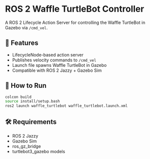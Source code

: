 # ROS 2 Waffle TurtleBot Controller

A ROS 2 Lifecycle Action Server for controlling the Waffle TurtleBot in Gazebo via `/cmd_vel`.

## 📌 Features
- LifecycleNode-based action server
- Publishes velocity commands to `/cmd_vel`
- Launch file spawns Waffle TurtleBot in Gazebo
- Compatible with ROS 2 Jazzy + Gazebo Sim

## 🚀 How to Run
```bash
colcon build
source install/setup.bash
ros2 launch waffle_turtlebot waffle_turtlebot.launch.xml
```

## 🛠 Requirements

- ROS 2 Jazzy
- Gazebo Sim
- ros_gz_bridge
- turtlebot3_gazebo models

